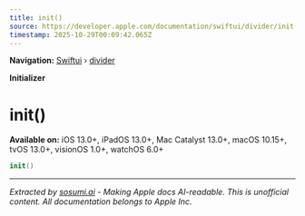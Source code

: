 ```yaml
---
title: init()
source: https://developer.apple.com/documentation/swiftui/divider/init()
timestamp: 2025-10-29T00:09:42.065Z
---
```


**Navigation:** [Swiftui](/documentation/swiftui) › [divider](/documentation/swiftui/divider)

**Initializer**

# init()

**Available on:** iOS 13.0+, iPadOS 13.0+, Mac Catalyst 13.0+, macOS 10.15+, tvOS 13.0+, visionOS 1.0+, watchOS 6.0+

```swift
init()
```

---

*Extracted by [sosumi.ai](https://sosumi.ai) - Making Apple docs AI-readable.*
*This is unofficial content. All documentation belongs to Apple Inc.*
